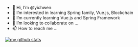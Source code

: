 - 👋 Hi, I’m @yichwen
- 👀 I’m interested in learning Spring family, Vue.js, Blockchain
- 🌱 I’m currently learning Vue.js and Spring Framework
- 💞️ I’m looking to collaborate on ...
- 📫 How to reach me ...

[![my github stats](https://github-readme-stats.vercel.app/api?username=yichwen&show_icons=true&theme=dracula)](https://github.com/anuraghazra/github-readme-stats)
